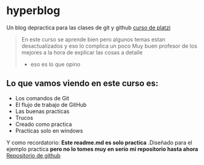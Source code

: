 # hyperblog
Un blog depractica para las clases de git y github [curso de platzi](http://https://platzi.com/cursos/git-github/ "curso de platzi")
>En este curso se aprende bien pero algunos temas estan desactualizados y eso lo complica un poco
>Muy buen profesor de los mejores a la hora de explicar las cosas a detalle
> - eso es lo que opino

## Lo que vamos viendo en este curso es:
* Los comandos de  Git
* El flujo de trabajo de GitHub
* Las buenas practicas
* Trucos
* Creado como practica
* Practicas solo en windows

Y como recordatorio: **Este readme.md es solo practica** .Diseñado para el ejemplo practica **pero no lo tomes muy en serio** 
**mi repositorio hasta ahora** [Repositorio de github](http://https://github.com/Facundo1399/hyperblog1 "Repositorio de github")